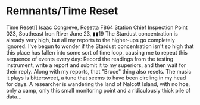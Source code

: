 # Remnants/Time Reset

Time Reset[]
Isaac Congreve, Rosetta F864 Station Chief
Inspection Point 023, Southeast Iron River
June 23, ▮▮19
The Stardust concentration is already very high, but all my reports to the higher-ups go completely ignored. I've begun to wonder if the Stardust concentration isn't so high that this place has fallen into some sort of time loop, causing me to repeat this sequence of events every day: Record the readings from the testing instrument, write a report and submit it to my superiors, and then wait for their reply. Along with my reports, that "Bruce" thing also resets.
The music it plays is bittersweet, a tune that seems to have been circling in my head for days. A researcher is wandering the land of Nalcott Island, with no hoe, only a camp, only this small monitoring point and a ridiculously thick pile of data...

